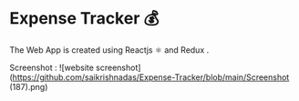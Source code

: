 # Expense Tracker 💰
 
 The Web App is created using Reactjs ⚛️ and Redux .
 
 Screenshot :
 ![website screenshot](https://github.com/saikrishnadas/Expense-Tracker/blob/main/Screenshot (187).png)
 
